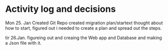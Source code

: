 # Activity log and decisions




Mon 25. Jan
Created Git Repo
created migration plan/startext
thought about how to start, figured out i needed to create a plan and spread out the steps. 

tir 26.Jan.
figureing out and creaing the Web app and Database and making a Json file with it.
